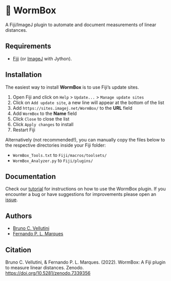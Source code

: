 # :bug: WormBox

A Fiji/ImageJ plugin to automate and document measurements of linear distances.

## Requirements

- [Fiji](http://fiji.sc/) (or [ImageJ](http://rsbweb.nih.gov/ij/) with Jython).

## Installation

The easiest way to install **WormBox** is to use Fiji’s update sites.

1. Open Fiji and click on `Help` > `Update...` > `Manage update sites`
2. Click on `Add update site`, a new line will appear at the bottom of the list
3. Add `https://sites.imagej.net/WormBox/` to the **URL** field
4. Add `WormBox` to the **Name** field
5. Click `Close` to close the list
6. Click `Apply changes` to install
7. Restart Fiji

Alternatively (not recommended!), you can manually copy the files below to the
respective directories inside your Fiji folder:

* `WormBox_Tools.txt` to `Fiji/macros/toolsets/`
* `WormBox_Analyzer.py` to `Fiji/plugins/`

## Documentation

Check our [tutorial](WormBox_Tutorial.md) for instructions on how to use the WormBox plugin.
If you encounter a bug or have suggestions for improvements please open an [issue](https://github.com/bruvellu/WormBox/issues).

## Authors

- [Bruno C. Vellutini](https://brunovellutini.com/)
- [Fernando P. L. Marques](http://lhe.ib.usp.br/lhe/)

## Citation

Bruno C. Vellutini, & Fernando P. L. Marques. (2022). WormBox: A Fiji plugin to measure linear distances. Zenodo. https://doi.org/10.5281/zenodo.7339356

